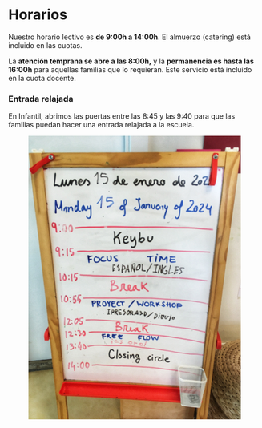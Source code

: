# Horarios

Nuestro horario lectivo es **de 9:00h a 14:00h**. El almuerzo (catering) está incluido en las cuotas.

La **atención temprana se abre a las 8:00h,** y la **permanencia es hasta las 16:00h** para aquellas familias que lo requieran. Este servicio está incluido en la cuota docente.

### Entrada relajada

En Infantil, abrimos las puertas entre las 8:45 y las 9:40 para que las familias puedan hacer una entrada relajada a la escuela.&#x20;



<figure><img src="../.gitbook/assets/IMG_5943 (1).JPG" alt=""><figcaption></figcaption></figure>
